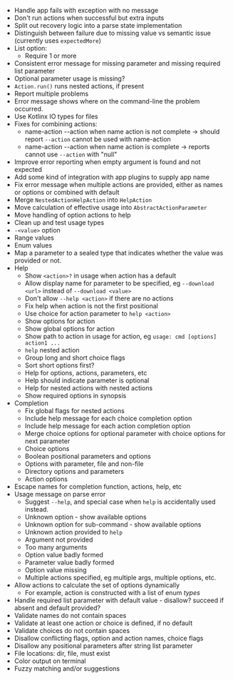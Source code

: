 - Handle app fails with exception with no message
- Don't run actions when successful but extra inputs
- Split out recovery logic into a parse state implementation
- Distinguish between failure due to missing value vs semantic issue (currently uses `expectedMore`)
- List option:
  - Require 1 or more
- Consistent error message for missing parameter and missing required list parameter
- Optional parameter usage is missing?
- `Action.run()` runs nested actions, if present
- Report multiple problems
- Error message shows where on the command-line the problem occurred.
- Use Kotlinx IO types for files
- Fixes for combining actions:
  - name-action --action when name action is not complete -> should report `--action` cannot be used with name-action 
  - name-action --action when name action is complete -> reports cannot use `--action` with "null"
- Improve error reporting when empty argument is found and not expected
- Add some kind of integration with app plugins to supply app name
- Fix error message when multiple actions are provided, either as names or options or combined with default
- Merge `NestedActionHelpAction` into `HelpAction`
- Move calculation of effective usage into `AbstractActionParameter`
- Move handling of option actions to help
- Clean up and test usage types
- `-<value>` option
- Range values
- Enum values
- Map a parameter to a sealed type that indicates whether the value was provided or not.
- Help
    - Show `<action>?` in usage when action has a default
    - Allow display name for parameter to be specified, eg `--download <url>` instead of `--download <value>`
    - Don't allow `--help <action>` if there are no actions
    - Fix help when action is not the first positional
    - Use choice for action parameter to `help <action>`
    - Show options for action
    - Show global options for action
    - Show path to action in usage for action, eg `usage: cmd [options] action1 ...`
    - `help` nested action
    - Group long and short choice flags
    - Sort short options first?
    - Help for options, actions, parameters, etc
    - Help should indicate parameter is optional
    - Help for nested actions with nested actions
    - Show required options in synopsis
- Completion
    - Fix global flags for nested actions 
    - Include help message for each choice completion option
    - Include help message for each action completion option
    - Merge choice options for optional parameter with choice options for next parameter
    - Choice options
    - Boolean positional parameters and options
    - Options with parameter, file and non-file
    - Directory options and parameters
    - Action options
- Escape names for completion function, actions, help, etc
- Usage message on parse error
    - Suggest `--help`, and special case when `help` is accidentally used instead.
    - Unknown option - show available options
    - Unknown option for sub-command - show available options
    - Unknown action provided to `help`
    - Argument not provided
    - Too many arguments
    - Option value badly formed
    - Parameter value badly formed
    - Option value missing
    - Multiple actions specified, eg multiple args, multiple options, etc.
- Allow actions to calculate the set of options dynamically
  - For example, action is constructed with a list of enum _types_
- Handle required list parameter with default value - disallow? succeed if absent and default provided?
- Validate names do not contain spaces
- Validate at least one action or choice is defined, if no default
- Validate choices do not contain spaces
- Disallow conflicting flags, option and action names, choice flags
- Disallow any positional parameters after string list parameter
- File locations: dir, file, must exist
- Color output on terminal
- Fuzzy matching and/or suggestions
